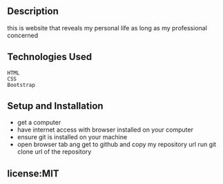 ## Description

this is website that reveals my personal life as long as my professional concerned
## Technologies Used

    HTML
    CSS
    Bootstrap

## Setup and Installation

 * get a computer
 * have internet access with browser installed on your computer
 * ensure git is installed on your machine
 * open browser tab ang get to github and copy my repository url
    run git clone url of the repository


  

## license:MIT
